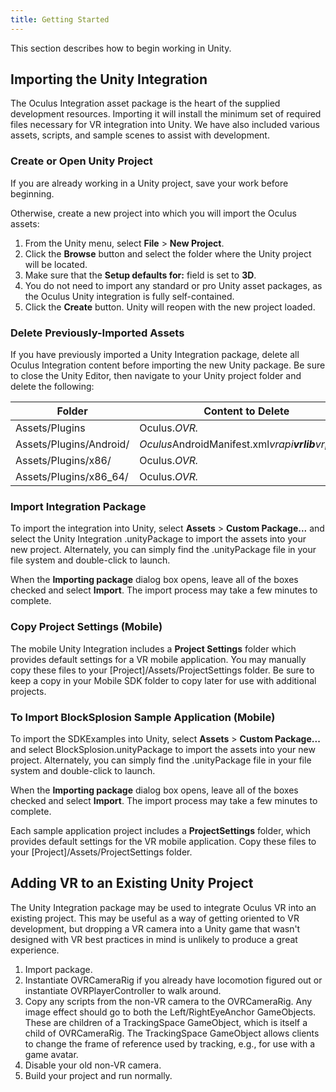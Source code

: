 ```yaml
---
title: Getting Started
---
```




This section describes how to begin working in Unity.

## Importing the Unity Integration

The Oculus Integration asset package is the heart of the supplied development resources. Importing it will install the minimum set of required files necessary for VR integration into Unity. We have also included various assets, scripts, and sample scenes to assist with development.

### Create or Open Unity Project

If you are already working in a Unity project, save your work before beginning.

Otherwise, create a new project into which you will import the Oculus assets:

1. From the Unity menu, select **File** &gt; **New Project**.
2. Click the **Browse** button and select the folder where the Unity project will be located.
3. Make sure that the **Setup defaults for:** field is set to **3D**.
4. You do not need to import any standard or pro Unity asset packages, as the Oculus Unity integration is fully self-contained.
5. Click the **Create** button. Unity will reopen with the new project loaded.


### Delete Previously-Imported Assets

If you have previously imported a Unity Integration package, delete all Oculus Integration content before importing the new Unity package. Be sure to close the Unity Editor, then navigate to your Unity project folder and delete the following: 

|         Folder         |                  Content to Delete                  |
|-------------------------|------------------------------------------------------|
|     Assets/Plugins     |                    Oculus.*OVR.*                    |
| Assets/Plugins/Android/ | *Oculus*AndroidManifest.xml*vrapi**vrlib**vrplatlib* |
|   Assets/Plugins/x86/   |                    Oculus.*OVR.*                    |
| Assets/Plugins/x86_64/ |                    Oculus.*OVR.*                    |

### Import Integration Package

To import the integration into Unity, select **Assets** &gt; **Custom Package...** and select the Unity Integration .unityPackage to import the assets into your new project. Alternately, you can simply find the .unityPackage file in your file system and double-click to launch.

When the **Importing package** dialog box opens, leave all of the boxes checked and select **Import**. The import process may take a few minutes to complete.

### Copy Project Settings (Mobile)

The mobile Unity Integration includes a **Project Settings** folder which provides default settings for a VR mobile application. You may manually copy these files to your [Project]/Assets/ProjectSettings folder. Be sure to keep a copy in your Mobile SDK folder to copy later for use with additional projects.

### To Import BlockSplosion Sample Application (Mobile)

To import the SDKExamples into Unity, select **Assets** &gt; **Custom Package...** and select BlockSplosion.unityPackage to import the assets into your new project. Alternately, you can simply find the .unityPackage file in your file system and double-click to launch.

When the **Importing package** dialog box opens, leave all of the boxes checked and select **Import**. The import process may take a few minutes to complete.

Each sample application project includes a **ProjectSettings** folder, which provides default settings for the VR mobile application. Copy these files to your [Project]/Assets/ProjectSettings folder.

## Adding VR to an Existing Unity Project



The Unity Integration package may be used to integrate Oculus VR into an existing project. This may be useful as a way of getting oriented to VR development, but dropping a VR camera into a Unity game that wasn't designed with VR best practices in mind is unlikely to produce a great experience.

1. Import package.
2. Instantiate OVRCameraRig if you already have locomotion figured out or instantiate OVRPlayerController to walk around.
3. Copy any scripts from the non-VR camera to the OVRCameraRig. Any image effect should go to both the Left/RightEyeAnchor GameObjects. These are children of a TrackingSpace GameObject, which is itself a child of OVRCameraRig. The TrackingSpace GameObject allows clients to change the frame of reference used by tracking, e.g., for use with a game avatar. 
4. Disable your old non-VR camera.
5. Build your project and run normally.

